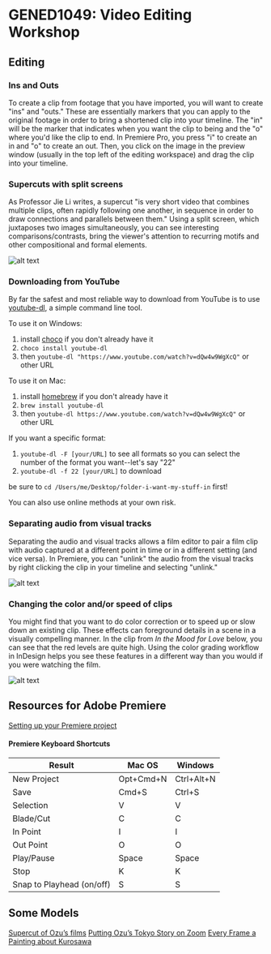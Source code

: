 # GENED1049: Video Editing Workshop


## Editing

### Ins and Outs

To create a clip from footage that you have imported, you will want to create "ins" and "outs." These are essentially markers that you can apply to the original footage in order to bring a shortened clip into your timeline. The "in" will be the marker that indicates when you want the clip to being and the "o" where you'd like the clip to end. In Premiere Pro, you press "i" to create an in and "o" to create an out. Then, you click on the image in the preview window (usually in the top left of the editing workspace) and drag the clip into your timeline. 

### Supercuts with split screens

As Professor Jie Li writes, a supercut "is very short video that combines multiple clips, often rapidly following one another, in sequence in order to draw connections and parallels between them." Using a split screen, which juxtaposes two images simultaneously, you can see interesting comparisons/contrasts, bring the viewer's attention to recurring motifs and other compositional and formal elements.

![alt text](https://files.slack.com/files-pri/T0HTW3H0V-F035CA6BCTY/screen_shot_2022-03-03_at_2.13.26_pm.png?pub_secret=79dbf4e1a8)


### Downloading from YouTube

By far the safest and most reliable way to download from YouTube is to use [youtube-dl](https://youtube-dl.org/), a simple command line tool. 

To use it on Windows:
1. install [choco](https://chocolatey.org/install) if you don't already have it
2. `choco install youtube-dl`
3. then `youtube-dl "https://www.youtube.com/watch?v=dQw4w9WgXcQ"` or other URL

To use it on Mac:
1. install [homebrew](https://brew.sh/) if you don't already have it
2. `brew install youtube-dl`
3. then `youtube-dl https://www.youtube.com/watch?v=dQw4w9WgXcQ"` or other URL

If you want a specific format:
1. `youtube-dl -F [your/URL]` to see all formats so you can select the number of the format you want--let's say "22"
2. `youtube-dl -f 22 [your/URL]` to download

be sure to `cd /Users/me/Desktop/folder-i-want-my-stuff-in` first!

You can also use online methods at your own risk.



### Separating audio from visual tracks
Separating the audio and visual tracks allows a film editor to pair a film clip with audio captured at a different point in time or in a different setting (and vice versa). In Premiere, you can "unlink" the audio from the visual tracks by right clicking the clip in your timeline and selecting "unlink."

![alt text](https://files.slack.com/files-pri/T0HTW3H0V-F035G4NKQBF/screen_shot_2022-03-03_at_2.24.35_pm.png?pub_secret=f7d41d9cad)


### Changing the color and/or speed of clips
You might find that you want to do color correction or to speed up or slow down an existing clip. These effects can foreground details in a scene in a visually compelling manner. In the clip from *In the Mood for Love* below, you can see that the red levels are quite high. Using the color grading workflow in InDesign helps you see these features in a different way than you would if you were watching the film.

![alt text](https://files.slack.com/files-pri/T0HTW3H0V-F03602EF4UC/screen_shot_2022-03-07_at_8.48.04_am.png?pub_secret=05330fe0f8)


## Resources for Adobe Premiere
[Setting up your Premiere project](https://hackmd.io/KyU9PqgJSZOPXd2bt9FPGw?both)

#### Premiere Keyboard Shortcuts
| Result | Mac OS | Windows |
| -------- | -------- | -------- |
| New Project    | Opt+Cmd+N   | Ctrl+Alt+N  |
| Save    | Cmd+S  | Ctrl+S |
| Selection     | V     | V    |
| Blade/Cut    | C     | C    |
| In Point    |   I    |   I     |
| Out Point    |  O     |  O    |
| Play/Pause     | Space     | Space   |
| Stop    | K   | K   |
| Snap to Playhead (on/off)    | S    | S  |


## Some Models
[Supercut of Ozu’s films](https://vimeo.com/55956937)
[Putting Ozu’s Tokyo Story on Zoom](https://www.youtube.com/watch?v=Gv0uVQ4o0_0)
[Every Frame a Painting about Kurosawa](https://www.youtube.com/watch?v=doaQC-S8de8)
